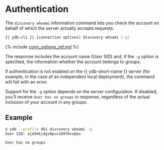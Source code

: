 # Authentication

The `discovery whoami` information command lets you check the account on behalf of which the server actually accepts requests:

```bash
{{ ydb-cli }} [connection options] discovery whoami [-g]
```

{% include [conn_options_ref.md](conn_options_ref.md) %}

The response includes the account name (User SID) and, if the `-g` option is specified, the information whether the account belongs to groups.

If authentication is not enabled on the {{ ydb-short-name }} server (for example, in the case of an independent local deployment), the command will fail with an error.

Support for the `-g` option depends on the server configuration. If disabled, you'll receive `User has no groups` in response, regardless of the actual inclusion of your account in any groups.

## Example

```bash
$ ydb --profile db1 discovery whoami -g
User SID: aje5kkjdgs0puc18976co@as

User has no groups
```
